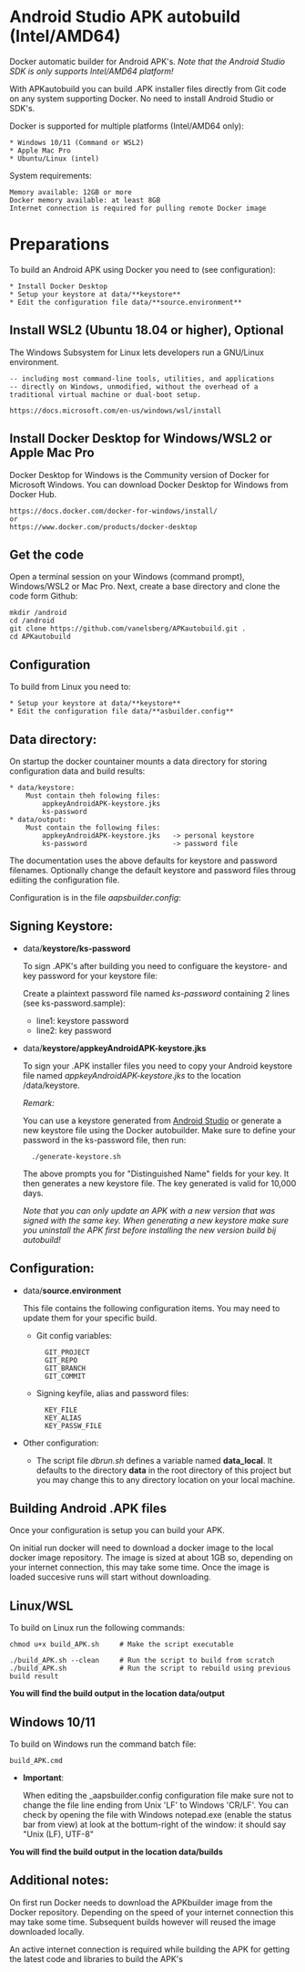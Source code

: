 # Android Studio APK autobuild (Intel/AMD64)

Docker automatic builder for Android APK's. *Note that the Android Studio SDK is only supports Intel/AMD64 platform!*

With APKautobuild you can build .APK installer files directly from Git code on any system supporting Docker. No need to install Android Studio or SDK's. 

Docker is supported for multiple platforms (Intel/AMD64 only):

    * Windows 10/11 (Command or WSL2)
    * Apple Mac Pro
    * Ubuntu/Linux (intel)

System requirements:

    Memory available: 12GB or more
    Docker memory available: at least 8GB
    Internet connection is required for pulling remote Docker image
 
# Preparations

To build an Android APK using Docker you need to (see configuration):

    * Install Docker Desktop
    * Setup your keystore at data/**keystore**
    * Edit the configuration file data/**source.environment**

## Install WSL2 (Ubuntu 18.04 or higher), Optional

The Windows Subsystem for Linux lets developers run a GNU/Linux environment.

    -- including most command-line tools, utilities, and applications
    -- directly on Windows, unmodified, without the overhead of a traditional virtual machine or dual-boot setup.

    https://docs.microsoft.com/en-us/windows/wsl/install

## Install Docker Desktop for Windows/WSL2 or Apple Mac Pro

Docker Desktop for Windows is the Community version of Docker for Microsoft Windows. You can download Docker Desktop for Windows from Docker Hub.

    https://docs.docker.com/docker-for-windows/install/
    or
    https://www.docker.com/products/docker-desktop

## Get the code
Open a terminal session on your Windows (command prompt), Windows/WSL2 or Mac Pro.
Next, create a base directory and clone the code form Github:

	mkdir /android
	cd /android
	git clone https://github.com/vanelsberg/APKautobuild.git .
	cd APKautobuild

## Configuration
To build from Linux you need to:

    * Setup your keystore at data/**keystore**
    * Edit the configuration file data/**asbuilder.config**

## Data directory:
On startup the docker countainer mounts a data directory for storing configuration data and build results:

    * data/keystore:
        Must contain theh folowing files:
            appkeyAndroidAPK-keystore.jks
            ks-password
    * data/output:
        Must contain the following files:
            appkeyAndroidAPK-keystore.jks   -> personal keystore
            ks-password                     -> password file

The documentation uses the above defaults for keystore and password filenames. Optionally change the default keystore and password files throug ediiting the configuration file. 

Configuration is in the file _aapsbuilder.config_:

## Signing Keystore:

* data/**keystore/ks-password**

    To sign .APK's after building you need to configuare the keystore- and key password for your keystore file:

    Create a plaintext password file named _ks-password_ containing 2 lines (see ks-password.sample):
    * line1: keystore password
    * line2: key password


* data/**keystore/appkeyAndroidAPK-keystore.jks**

    To sign your .APK installer files you need to copy your Android keystore file named _appkeyAndroidAPK-keystore.jks_ to the location /data/keystore. 

    _Remark:_

    You can use a keystore generated from [Android Studio](https://androidaps.readthedocs.io/en/latest/EN/Installing-AndroidAPS/Building-APK.html#generate-signed-apk)
    or generate a new keystore file using the Docker autobuilder. Make sure to define your password in the ks-password file, then run:

        ./generate-keystore.sh

    The above prompts you for "Distinguished Name" fields for your key. It then generates a new keystore file. The key generated is valid for 10,000 days.

    _Note that you can only update an APK with a new version that was signed with the same key. When generating a new keystore make sure you uninstall the APK first before installing the new version build bij autobuild!_

## Configuration:

* data/**source.environment**

    This file contains the following configuration items. You may need to update them for your specific build.

    * Git config variables:

            GIT_PROJECT
            GIT_REPO
            GIT_BRANCH
            GIT_COMMIT

    * Signing keyfile, alias and password files:

            KEY_FILE
            KEY_ALIAS
            KEY_PASSW_FILE

* Other configuration:

    * The script file _dbrun.sh_ defines a variable named **data_local**.
    It defaults to the directory **data** in the root directory of this project but you may change this to any directory location on your local machine.

## Building Android .APK files

Once your configuration is setup you can build your APK.

On initial run docker will need to download a docker image to the local docker image repository. The image is sized at about 1GB so, depending on your internet connection, this may take some time. Once the image is loaded succesive runs will start without downloading.

## Linux/WSL

To build on Linux run the following commands:

    chmod u+x build_APK.sh     # Make the script executable

    ./build_APK.sh --clean     # Run the script to build from scratch
    ./build_APK.sh             # Run the script to rebuild using previous build result

**You will find the build output in the location __data__/output**

## Windows 10/11

To build on Windows run the command batch file:

    build_APK.cmd

* **Important**:

    When editing the _aapsbuilder.config configuration file make sure not to change the file line ending from Unix 'LF' to Windows 'CR/LF'.
    You can check by opening the file with Windows notepad.exe (enable the status bar from view) at look at the bottum-right of the window: it should say "Unix (LF), UTF-8"

**You will find the build output in the location __data__/builds**

## Additional notes:
On first run Docker needs to download the APKbuilder image from the Docker repository. Depending on the speed of your internet connection
this may take some time. Subsequent builds however will reused the image downloaded locally.

An active internet connection is required while building the APK for getting the latest code and libraries to build the APK's
